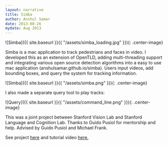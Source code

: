 ```yaml
---
layout: narrative
title: Simba
author: Anshul Samar
date: 2013-08-26
mydate: Aug 2013
---
```



![Simba]({{ site.baseurl }}{{ "/assets/simba_loading.jpg"  }}){: .center-image}

Simba is a mac application to track pedestrians and faces in
 video. I developed this as an extension of OpenTLD, adding multi-threading support
 and integrating various open source detection algorithms into a easy
 to use mac application (anshulsamar.github.io/simba). Users input
 videos, add bounding boxes, and query the system for tracking information.

![Simba]({{ site.baseurl }}{{ "/assets/simba.png"  }}){: .center-image}

I also made a separate query tool to play tracks:

![Query]({{ site.baseurl }}{{ "/assets/command_line.png"  }}){: .center-image}

This was a joint project between Stanford Vision Lab and Stanford
Language and Cognition Lab. Thanks to Guido Pusiol for mentorship and
help. Advised by Guido Pusiol and Michael Frank. 

See project <a
href="https://github.com/anshulsamar/Simba">here</a> and tutorial
video <a
href="https://www.youtube.com/watch?v=Se5VlgYGhnM&feature=youtu.be">
here. </a>


